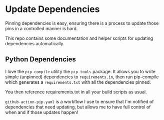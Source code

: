 # Update Dependencies

Pinning dependencies is easy, ensuring there is a process to update those pins in a controlled manner is hard.

This repo contains some documentation and helper scripts for updating dependencies automatically.

## Python Dependencies

I love the `pip-compile` utility the `pip-tools` package.
It allows you to write simple (unpinned) dependencies to `requirements.in`, then run pip-compile which generates a `requirements.txt` with all the dependencies pinned.

You then reference requirements.txt in all your build scripts as usual.

`github-action-pip.yaml` is a workflow I use to ensure that I'm notified of dependencies that need updating, but allows me to have full control of when and if those updates happen!
